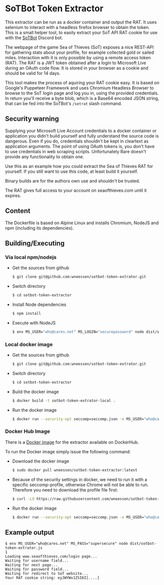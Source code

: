 # SoTBot Token Extractor
This extractor can be run as a docker container and output the RAT. It uses selenium to interact with a headless firefox browser to obtain the token.
This is a small helper tool, to easily extract your SoT API RAT cookie for use with
the [SoTBot](https://github.com/wneessen/sotbot/) Discord bot.

The webpage of the game Sea of Thieves (SoT) exposes a nice REST-API for gathering stats about your profile, for example
collected gold or sailed miles. Interaction with it is only possible by using a remote access token (RAT). The RAT is a
JWT token obtained after a login to Microsoft Live during an OAuth code flow. It is stored in your browser as a cookie
and should be valid for 14 days.

This tool makes the process of aquiring your RAT cookie easy. It is based on Google's Puppeteer Framework and uses
Chromium Headless Browser to browse to the SoT login page and log you in, using the provided credentials. In return
you'll receive a byte blob, which is a Base64 encoded JSON string, that can be fed into the SoTBot's `/setrat` slash
command.

## Security warning
Supplying your Microsoft Live Account credentials to a docker container or application you didn't build yourself and
fully understand the source code is dangerous. Even if you do, credentials shouldn't be kept in cleartext as application
arguments. The point of using OAuth tokens is, you don't have to use credentials in web scraping scripts. Unfortunately
Rare doesn't provide any functionality to obtain one.

Use this as an example how you could extract the Sea of Thieves RAT for yourself. If you still want to use this code, at
least build it yourself.

Binary builds are for the authors own use and shouldn't be trusted.

The RAT gives full access to your account on seaofthieves.com until it expires.

## Content
The Dockerfile is based on Alpine Linux and installs Chromium, NodeJS and npm (including its dependencies).

## Building/Executing
### Via local npm/nodejs
- Get the sources from github
  ```sh
  $ git clone git@github.com:wneessen/sotbot-token-extrator.git
  ```
- Switch directory
  ```sh
  $ cd sotbot-token-extractor
  ```
- Install Node dependencies
  ```sh
  $ npm install
  ```
- Execute with NodeJS
  ```sh
  $ env MS_USER="who@cares.net" MS_LOGIN="securepassword" node dist/sotbot-token-extractor.js
  ```
  
### Local docker image
- Get the sources from github
  ```sh
  $ git clone git@github.com:wneessen/sotbot-token-extrator.git
  ```
- Switch directory
  ```sh
  $ cd sotbot-token-extractor
  ```
- Build the docker image
  ```sh
  $ docker build -t sotbot-token-extrator-local .
  ```
- Run the docker image
  ```sh
  $ docker run --security-opt seccomp=seccomp.json -e MS_USER="who@cares.net" -e MS_PASS="securepassword" sotbot-token-extractor-local
  ```

### Docker Hub Image
There is a [Docker image](https://hub.docker.com/r/wneessen/sotbot-token-extractor) for the extractor available on DockerHub.

To run the Docker image simply issue the following command:
- Download the docker image
  ```sh
  $ sudo docker pull wneessen/sotbot-token-extractor:latest
  ```
- Because of the security settings in docker, we need to run it with a specific seccomp-profile, otherwise Chrome will
  not be able to run. Therefore you need to download the profile file first:
  ```sh
  $ curl -LO https://raw.githubusercontent.com/wneessen/sotbot-token-extractor/master/seccomp.json
  ```
- Run the docker image
  ```sh
  $ docker run --security-opt seccomp=seccomp.json -e MS_USER="who@cares.net" -e MS_PASS="securepassword" wneessen/sotbot-token-extractor
  ```
## Example output
```
$ env MS_USER="who@cares.net" MS_PASS="supersecure" node dist/sotbot-token-extrator.js                                                                   1
Loading www.seaofthieves.com/login page...
Waiting for username field...
Waiting for next page...
Waiting for password field...
Waiting for redirect to SoT website...
Your RAT cookie string: eyJWYWx1ZSI6I[....]
```
